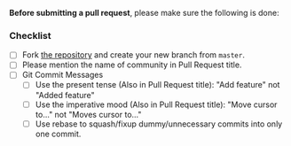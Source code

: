 <!--  Thanks for sending a pull request! See below for tips! -->

**Before submitting a pull request**, please make sure the following is done:

### Checklist

- [ ] Fork [the repository](https://github.com/getamis/vishwakarma) and create your new branch from `master`.
- [ ] Please mention the name of community in Pull Request title.
- [ ] Git Commit Messages
    - [ ] Use the present tense (Also in Pull Request title): "Add feature" not "Added feature"
    - [ ] Use the imperative mood (Also in Pull Request title): "Move cursor to..." not "Moves cursor to..."
    - [ ] Use rebase to squash/fixup dummy/unnecessary commits into only one commit.